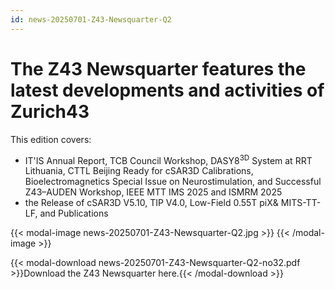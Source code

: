 ```yaml
---
id: news-20250701-Z43-Newsquarter-Q2
---
```

# The Z43 Newsquarter features the latest developments and activities of Zurich43

This edition covers:  
- IT'IS Annual Report, TCB Council Workshop, DASY8<sup>3D</sup> System at RRT Lithuania, CTTL Beijing Ready for cSAR3D Calibrations, Bioelectromagnetics Special Issue on Neurostimulation, and Successful Z43–AUDEN Workshop, IEEE MTT IMS 2025 and ISMRM 2025
- the Release of cSAR3D V5.10, TIP V4.0, Low-Field 0.55T piX& MITS-TT-LF, and Publications

{{< modal-image news-20250701-Z43-Newsquarter-Q2.jpg >}} 
{{< /modal-image >}}

{{< modal-download news-20250701-Z43-Newsquarter-Q2-no32.pdf >}}Download the Z43 Newsquarter here.{{< /modal-download >}}
